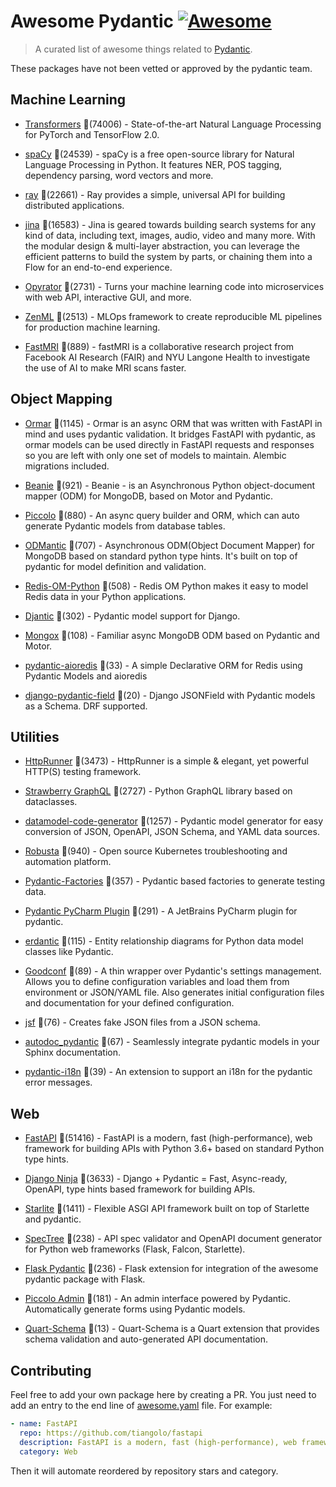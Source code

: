 # Awesome Pydantic [![Awesome](https://awesome.re/badge-flat.svg)](https://github.com/sindresorhus/awesome)

> A curated list of awesome things related to [Pydantic](https://pydantic-docs.helpmanual.io/).

These packages have not been vetted or approved by the pydantic team.


## Machine Learning
  
- [Transformers](https://github.com/huggingface/transformers) 🌟(74006) - State-of-the-art Natural Language Processing for PyTorch and TensorFlow 2.0.
  
- [spaCy](https://github.com/explosion/spaCy) 🌟(24539) - spaCy is a free open-source library for Natural Language Processing in Python. It features NER, POS tagging, dependency parsing, word vectors and more.
  
- [ray](https://github.com/ray-project/ray) 🌟(22661) - Ray provides a simple, universal API for building distributed applications.
  
- [jina](https://github.com/jina-ai/jina) 🌟(16583) - Jina is geared towards building search systems for any kind of data, including text, images, audio, video and many more. With the modular design & multi-layer abstraction, you can leverage the efficient patterns to build the system by parts, or chaining them into a Flow for an end-to-end experience.
  
- [Opyrator](https://github.com/ml-tooling/opyrator) 🌟(2731) - Turns your machine learning code into microservices with web API, interactive GUI, and more.
  
- [ZenML](https://github.com/zenml-io/zenml) 🌟(2513) - MLOps framework to create reproducible ML pipelines for production machine learning.
  
- [FastMRI](https://github.com/facebookresearch/fastMRI) 🌟(889) - fastMRI is a collaborative research project from Facebook AI Research (FAIR) and NYU Langone Health to investigate the use of AI to make MRI scans faster.
  

## Object Mapping
  
- [Ormar](https://github.com/collerek/ormar) 🌟(1145) - Ormar is an async ORM that was written with FastAPI in mind and uses pydantic validation. It bridges FastAPI with pydantic, as ormar models can be used directly in FastAPI requests and responses so you are left with only one set of models to maintain. Alembic migrations included.
  
- [Beanie](https://github.com/roman-right/beanie) 🌟(921) - Beanie - is an Asynchronous Python object-document mapper (ODM) for MongoDB, based on Motor and Pydantic.
  
- [Piccolo](https://github.com/piccolo-orm/piccolo) 🌟(880) - An async query builder and ORM, which can auto generate Pydantic models from database tables.
  
- [ODMantic](https://github.com/art049/odmantic) 🌟(707) - Asynchronous ODM(Object Document Mapper) for MongoDB based on standard python type hints. It's built on top of pydantic for model definition and validation.
  
- [Redis-OM-Python](https://github.com/redis/redis-om-python) 🌟(508) - Redis OM Python makes it easy to model Redis data in your Python applications.
  
- [Djantic](https://github.com/jordaneremieff/djantic) 🌟(302) - Pydantic model support for Django.
  
- [Mongox](https://github.com/aminalaee/mongox) 🌟(108) - Familiar async MongoDB ODM based on Pydantic and Motor.
  
- [pydantic-aioredis](https://github.com/andrewthetechie/pydantic-aioredis) 🌟(33) - A simple Declarative ORM for Redis using Pydantic Models and aioredis
  
- [django-pydantic-field](https://github.com/surenkov/django-pydantic-field) 🌟(20) - Django JSONField with Pydantic models as a Schema. DRF supported.
  

## Utilities
  
- [HttpRunner](https://github.com/httprunner/httprunner) 🌟(3473) - HttpRunner is a simple & elegant, yet powerful HTTP(S) testing framework.
  
- [Strawberry GraphQL](https://github.com/strawberry-graphql/strawberry) 🌟(2727) - Python GraphQL library based on dataclasses.
  
- [datamodel-code-generator](https://github.com/koxudaxi/datamodel-code-generator) 🌟(1257) - Pydantic model generator for easy conversion of JSON, OpenAPI, JSON Schema, and YAML data sources.
  
- [Robusta](https://github.com/robusta-dev/robusta) 🌟(940) - Open source Kubernetes troubleshooting and automation platform.
  
- [Pydantic-Factories](https://github.com/Goldziher/pydantic-factories) 🌟(357) - Pydantic based factories to generate testing data.
  
- [Pydantic PyCharm Plugin](https://github.com/koxudaxi/pydantic-pycharm-plugin) 🌟(291) - A JetBrains PyCharm plugin for pydantic.
  
- [erdantic](https://github.com/drivendataorg/erdantic) 🌟(115) - Entity relationship diagrams for Python data model classes like Pydantic.
  
- [Goodconf](https://github.com/lincolnloop/goodconf) 🌟(89) - A thin wrapper over Pydantic's settings management. Allows you to define configuration variables and load them from environment or JSON/YAML file. Also generates initial configuration files and documentation for your defined configuration.
  
- [jsf](https://github.com/ghandic/jsf) 🌟(76) - Creates fake JSON files from a JSON schema.
  
- [autodoc_pydantic](https://github.com/mansenfranzen/autodoc_pydantic) 🌟(67) - Seamlessly integrate pydantic models in your Sphinx documentation.
  
- [pydantic-i18n](https://github.com/boardpack/pydantic-i18n) 🌟(39) - An extension to support an i18n for the pydantic error messages.
  

## Web
  
- [FastAPI](https://github.com/tiangolo/fastapi) 🌟(51416) - FastAPI is a modern, fast (high-performance), web framework for building APIs with Python 3.6+ based on standard Python type hints.
  
- [Django Ninja](https://github.com/vitalik/django-ninja) 🌟(3633) - Django + Pydantic = Fast, Async-ready, OpenAPI, type hints based framework for building APIs.
  
- [Starlite](https://github.com/Goldziher/starlite) 🌟(1411) - Flexible ASGI API framework built on top of Starlette and pydantic.
  
- [SpecTree](https://github.com/0b01001001/spectree) 🌟(238) - API spec validator and OpenAPI document generator for Python web frameworks (Flask, Falcon, Starlette).
  
- [Flask Pydantic](https://github.com/bauerji/flask_pydantic) 🌟(236) - Flask extension for integration of the awesome pydantic package with Flask.
  
- [Piccolo Admin](https://github.com/piccolo-orm/piccolo_admin) 🌟(181) - An admin interface powered by Pydantic. Automatically generate forms using Pydantic models.
  
- [Quart-Schema](https://gitlab.com/pgjones/quart-schema) 🌟(13) - Quart-Schema is a Quart extension that provides schema validation and auto-generated API documentation.
  


## Contributing

Feel free to add your own package here by creating a PR. You just need to add an entry to the end line of [awesome.yaml](./awesome.yaml) file.
For example:

```yaml
- name: FastAPI
  repo: https://github.com/tiangolo/fastapi
  description: FastAPI is a modern, fast (high-performance), web framework for building APIs with Python 3.6+ based on standard Python type hints.
  category: Web
```

Then it will automate reordered by repository stars and category.